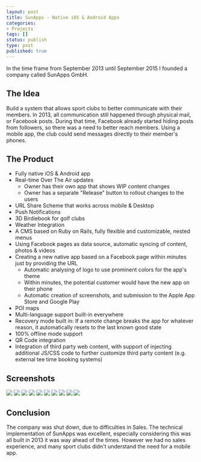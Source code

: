 ```yaml
---
layout: post
title: SunApps - Native iOS & Android Apps
categories:
- Projects
tags: []
status: publish
type: post
published: true
---
```


In the time frame from September 2013 until September 2015 I founded a company called SunApps GmbH.

## The Idea

Build a system that allows sport clubs to better communicate with their members. In 2013, all communication still happened through physical mail, or Facebook posts. During that time, Facebook already started hiding posts from followers, so there was a need to better reach members. Using a mobile app, the club could send messages directly to their member's phones.

## The Product

- Fully native iOS & Android app
- Real-time Over The Air updates
  - Owner has their own app that shows WIP content changes
  - Owner has a separate "Release" button to rollout changes to the users
- URL Share Scheme that works across mobile & Desktop
- Push Notifications
- 3D Birdiebook for golf clubs
- Weather Integration
- A CMS based on Ruby on Rails, fully flexible and customizable, nested menus
- Using Facebook pages as data source, automatic syncing of content, photos & videos
- Creating a new native app based on a Facebook page within minutes just by providing the URL
  - Automatic analysing of logo to use prominent colors for the app's theme
  - Within minutes, the potential customer would have the new app on their phone
  - Automatic creation of screenshots, and submission to the Apple App Store and Google Play
- POI maps
- Multi-language support built-in everywhere
- Recovery mode built in: If a remote change breaks the app for whatever reason, it automatically resets to the last known good state
- 100% offline mode support
- QR Code integration
- Integration of third party web content, with support of injecting additional JS/CSS code to further customize third party content (e.g. external tee time booking systems)

## Screenshots

<img class="sunapps-screenshot" src="/assets/posts/sunapps/sunapps-0.png" />
<img class="sunapps-screenshot" src="/assets/posts/sunapps/sunapps-birdiebook.png" />

<img src="/assets/posts/sunapps/sunapps-1.png" />
<img src="/assets/posts/sunapps/sunapps-2.png" />
<img src="/assets/posts/sunapps/sunapps-3.png" />
<img src="/assets/posts/sunapps/sunapps-4.png" />
<img src="/assets/posts/sunapps/sunapps-5.png" />
<img src="/assets/posts/sunapps/sunapps-6.png" />
<img src="/assets/posts/sunapps/sunapps-cms1.png" />
<img src="/assets/posts/sunapps/sunapps-cms2.png" />

<style type="text/css">
  .sunapps-screenshot {
    max-height: 500px;
  }
</style>

## Conclusion

The company was shut down, due to difficulties in Sales. The technical implementation of SunApps was excellent, especially considering this was all built in 2013 it was way ahead of the times. However we had no sales experience, and many sport clubs didn't understand the need for a mobile app.
